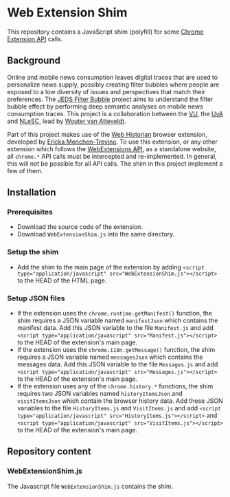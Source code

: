 # Web Extension Shim

This repository contains a JavaScript shim (polyfill) for some [Chrome Extension API](https://developer.chrome.com/extensions) calls.

## Background

Online and mobile news consumption leaves digital traces that are used to personalize news supply, possibly creating filter bubbles where people are exposed to a low diversity of issues and perspectives that match their preferences. The [JEDS Filter Bubble](http://ccs.amsterdam/projects/jeds/) project aims to understand the filter bubble effect by performing deep semantic analyses on mobile news consumption traces. This project is a collaboration between the [VU](https://www.vu.nl/nl/index.aspx), the [UvA](http://www.uva.nl/) and [NLeSC](https://www.esciencecenter.nl/), lead by [Wouter van Atteveldt](http://vanatteveldt.com/).

Part of this project makes use of the [Web Historian](http://www.webhistorian.org/) browser extension, developed by [Ericka Menchen-Trevino](http://www.ericka.cc/). To use this extension, or any other extension which follows the [WebExtensions API](https://developer.chrome.com/extensions), as a standalone website, all `chrome.*` API calls must be intercepted and re-implemented. In general, this will not be possible for all API calls. The shim in this project implement a few of them.

## Installation

### Prerequisites

- Download the source code of the extension.
- Download `WebExtensionShim.js` into the same directory.

### Setup the shim

- Add the shim to the main page of the extension by adding `<script type="application/javascript" src="WebExtensionShim.js"></script>` to the HEAD of the HTML page.

### Setup JSON files

- If the extension uses the `chrome.runtime.getManifest()` function, the shim requires a JSON variable named `manifestJson` which contains the manifest data. Add this JSON variable to the file `Manifest.js` and add `<script type="application/javascript" src="Manifest.js"></script>` to the HEAD of the extension's main page.
- If the extension uses the `chrome.i18n.getMessage()` function, the shim requires a JSON variable named `messagesJson` which contains the messages data. Add this JSON variable to the file `Messages.js` and add `<script type="application/javascript" src="Messages.js"></script>` to the HEAD of the extension's main page.
- If the extension uses any of the `chrome.history.*` functions, the shim requires two JSON variables named `historyItemsJson` and `visitItemsJson` which contain the browser history data. Add these JSON variables to the file `HistoryItems.js` and `VisitItems.js` and add `<script type="application/javascript" src="HistoryItems.js"></script>` and `<script type="application/javascript" src="VisitItems.js"></script>` to the HEAD of the extension's main page.

## Repository content

### WebExtensionShim.js

The Javascript file `WebExtensionShim.js` contains the shim.
